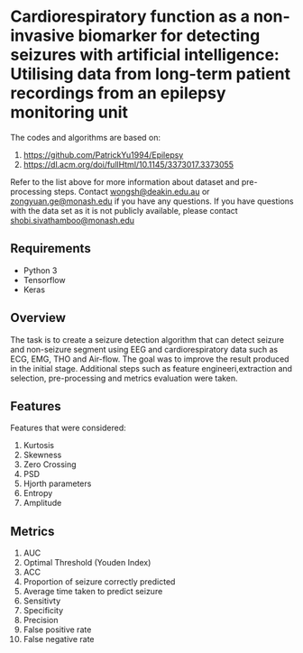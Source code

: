 # Cardiorespiratory function as a non-invasive biomarker for detecting seizures with artificial intelligence: Utilising data from long-term patient recordings from an epilepsy monitoring unit

The codes and algorithms are based on:
1. https://github.com/PatrickYu1994/Epilepsy  
2. https://dl.acm.org/doi/fullHtml/10.1145/3373017.3373055

Refer to the list above for more information about dataset and pre-processing steps. Contact wongsh@deakin.edu.au or zongyuan.ge@monash.edu if you have any questions. If you have questions with the data set as it is not publicly available, please contact shobi.sivathamboo@monash.edu

## Requirements
- Python 3
- Tensorflow
- Keras 

## Overview
The task is to create a seizure detection algorithm that can detect seizure and non-seizure segment using EEG and cardiorespiratory data such as ECG, EMG, THO and Air-flow. The goal was to improve the result produced in the initial stage. Additional steps such as feature engineeri,extraction and selection, pre-processing and metrics evaluation were taken.

## Features
Features that were considered:
1. Kurtosis
2. Skewness
3. Zero Crossing
4. PSD
5. Hjorth parameters
6. Entropy 
7. Amplitude 

## Metrics
1. AUC 
2. Optimal Threshold (Youden Index)
3. ACC
4. Proportion of seizure correctly predicted
5. Average time taken to predict seizure
6. Sensitivty 
7. Specificity
8. Precision
9. False positive rate
10. False negative rate
